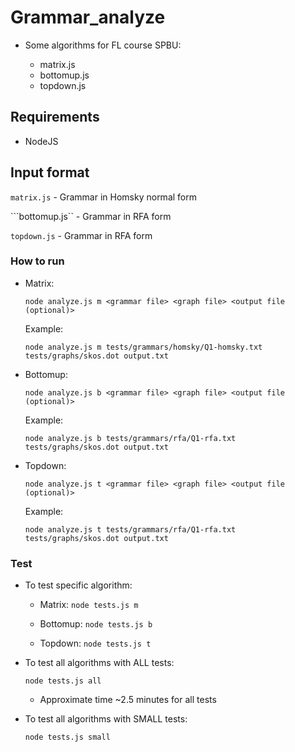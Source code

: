 # Grammar_analyze

- Some algorithms for FL course SPBU:

  - matrix.js
  - bottomup.js
  - topdown.js

## Requirements

- NodeJS

## Input format

```matrix.js``` - Grammar in Homsky normal form

```bottomup.js`` - Grammar in RFA form

```topdown.js``` - Grammar in RFA form

### How to run

- Matrix:
  ```
  node analyze.js m <grammar file> <graph file> <output file (optional)>
  ```

  Example:
  ```
  node analyze.js m tests/grammars/homsky/Q1-homsky.txt tests/graphs/skos.dot output.txt
  ```

- Bottomup:
   ```
   node analyze.js b <grammar file> <graph file> <output file (optional)>
   ```

   Example:
   ```
   node analyze.js b tests/grammars/rfa/Q1-rfa.txt tests/graphs/skos.dot output.txt
   ```

- Topdown:
   ```
   node analyze.js t <grammar file> <graph file> <output file (optional)>
   ```

   Example:
   ```
   node analyze.js t tests/grammars/rfa/Q1-rfa.txt tests/graphs/skos.dot output.txt
   ```

### Test

- To test specific algorithm:

  -  Matrix: ```node tests.js m```

  -  Bottomup: ```node tests.js b```

  -  Topdown: ```node tests.js t```

- To test all algorithms with ALL tests:

  ```node tests.js all```

   - Approximate time ~2.5 minutes for all tests

- To test all algorithms with SMALL tests:

  ```node tests.js small```
